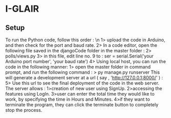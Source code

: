 # I-GLAIR

## Setup
To run the Python code, follow this order : \n
  1> upload the code in Arduino, and then check for the port and baud rate.
  2> In a code editor, open the  following file saved in the djangoCode folder in the master folder :
    2> polls/views.py
  3> in this file, edit line no. 9 to :
        ser = serial.Serial('your Arduino port number', 'your baud rate')
  4> Using local host, you can run the code in the following manner:
    1> open the master folder in command prompt, and run the following command : 
        > py manage.py runserver
    This will generate a development server at a url ( say , 'http://127.0.0.1:8000/' ) :
  5> Use this url to see the final deployment of the code in the web server.
 The server allows :
  1>creation of new user using SignUp.
  2>accessing the features using LogIn.
  3>user can enter the total time they would like to work, by specifying the time in Hours and Minutes.
  4>if they want to terminate the program, they can click the terminate button to completely stop the process.
 
 
      
